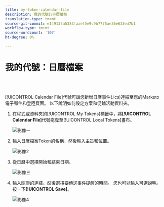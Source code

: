 ```yaml
---
title: my-token-calendar-file
description: 我的代號行事歷檔案
translation-type: tm+mt
source-git-commit: e149133a5383faaef5e9c9b7775ae36e633ed7b1
workflow-type: tm+mt
source-wordcount: '107'
ht-degree: 0%

---
```



# 我的代號：日曆檔案

<br> 

[!UICONTROL Calendar File]代號可讓您新增日曆事件(.ics)連結至您的Marketo電子郵件和登陸頁面。 以下說明如何設定方案和促銷活動資料夾。

1. 在程式或資料夾的[!UICONTROL My Tokens]標籤中，將&#x200B;**[!UICONTROL Calendar File]**&#x200B;代號拖曳至[!UICONTROL Local Tokens]畫布。

   ![影像一](/help/sky/assets/my-tokens/my-token-calendar-file/my-token-calendar-file-1.jpg)

1. 輸入日曆檔案Token的名稱，然後輸入主旨和位置。

   ![影像2](/help/sky/assets/my-tokens/my-token-calendar-file/my-token-calendar-file-2.jpg)

1. 從日曆中選擇開始和結束日期。

   ![影像三](/help/sky/assets/my-tokens/my-token-calendar-file/my-token-calendar-file-3.jpg)

1. 輸入關聯的連結，然後選擇要傳送事件提醒的時間。 您也可以輸入可選說明。 按一下&#x200B;**[!UICONTROL Save]**。

   ![影像4](/help/sky/assets/my-tokens/my-token-calendar-file/my-token-calendar-file-4.jpg)